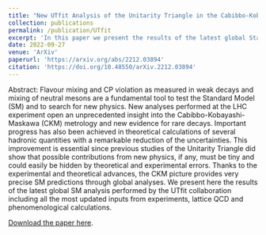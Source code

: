 ```yaml
---
title: "New UTfit Analysis of the Unitarity Triangle in the Cabibbo-Kobayashi-Maskawa scheme"
collection: publications
permalink: /publication/UTfit
excerpt: 'In this paper we present the results of the latest global Standard Model analysis performed by the UTfit collaboration including all the most updated inputs from experiments, lattice QCD and phenomenological calculations.'
date: 2022-09-27
venue: 'ArXiv'
paperurl: 'https://arxiv.org/abs/2212.03894'
citation: 'https://doi.org/10.48550/arXiv.2212.03894'
---
```

Abstract: Flavour mixing and CP violation as measured in weak decays and mixing of neutral mesons are a fundamental tool to test the Standard Model (SM) and to search for new physics. New analyses performed at the LHC experiment open an unprecedented insight into the Cabibbo-Kobayashi-Maskawa (CKM) metrology and new evidence for rare decays. Important progress has also been achieved in theoretical calculations of several hadronic quantities with a remarkable reduction of the uncertainties. This improvement is essential since previous studies of the Unitarity Triangle did show that possible contributions from new physics, if any, must be tiny and could easily be hidden by theoretical and experimental errors. Thanks to the experimental and theoretical advances, the CKM picture provides very precise SM predictions through global analyses. We present here the results of the latest global SM analysis performed by the UTfit collaboration including all the most updated inputs from experiments, lattice QCD and phenomenological calculations.


[Download the paper here](https://arxiv.org/abs/2212.03894).
